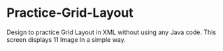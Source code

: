 # Practice-Grid-Layout
Design to practice Grid Layout in XML without using any Java code.
This screen displays 11 Image In a simple way.
